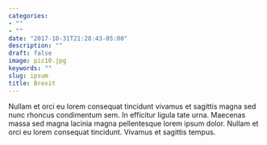 ```yaml
---
categories:
- ""
- ""
date: "2017-10-31T21:28:43-05:00"
description: ""
draft: false
image: pic10.jpg
keywords: ""
slug: ipsum
title: Brexit 
---
```


Nullam et orci eu lorem consequat tincidunt vivamus et sagittis magna sed nunc rhoncus condimentum sem. In efficitur ligula tate urna. Maecenas massa sed magna lacinia magna pellentesque lorem ipsum dolor. Nullam et orci eu lorem consequat tincidunt. Vivamus et sagittis tempus.